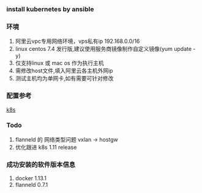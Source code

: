 ### install kubernetes by ansible
### 环境
1. 阿里云vpc专用网络环境，vps私有ip 192.168.0.0/16
2. linux centos 7.4 发行版,建议使用服务商镜像制作自定义镜像(yum update -y)
3. 仅支持linux 或 mac os 作为执行主机
4. 需修改host文件,填入阿里云各主机外网ip
5. 测试主机均为单网卡,如有需要可针对修改

### 配置参考
[k8s](https://jimmysong.io/kubernetes-handbook/)

### Todo
1. flanneld 的 网络类型问题 vxlan -> hostgw
2. 优化跟进 k8s 1.11 release

### 成功安装的软件版本信息
1. docker 1.13.1
2. flanneld 0.7.1
